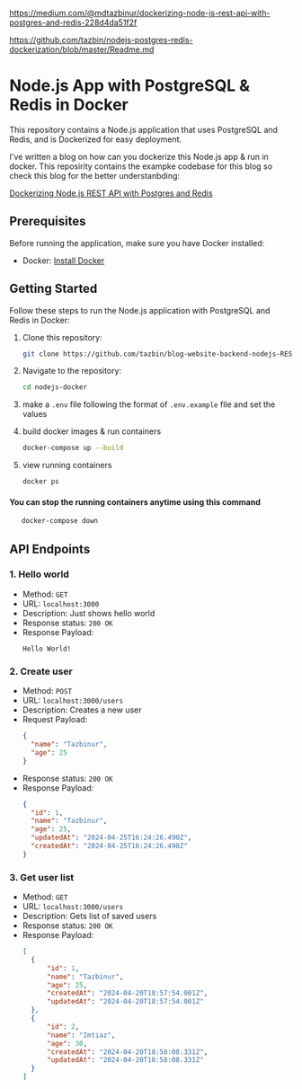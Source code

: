https://medium.com/@mdtazbinur/dockerizing-node-js-rest-api-with-postgres-and-redis-228d4da51f2f

https://github.com/tazbin/nodejs-postgres-redis-dockerization/blob/master/Readme.md

# Node.js App with PostgreSQL & Redis in Docker

This repository contains a Node.js application that uses PostgreSQL and Redis, and is Dockerized for easy deployment.

I've written a blog on how can you dockerize this Node.js app & run in docker. This reposirity contains the exampke codebase for this blog so check this blog for the better understanbding:

[Dockerizing Node.js REST API with Postgres and Redis](https://medium.com/@mdtazbinur/dockerizing-node-js-rest-api-with-postgres-and-redis-228d4da51f2f)


## Prerequisites

Before running the application, make sure you have Docker installed:

- Docker: [Install Docker](https://docs.docker.com/get-docker/)

## Getting Started

Follow these steps to run the Node.js application with PostgreSQL and Redis in Docker:

1. Clone this repository:

   ```bash
   git clone https://github.com/tazbin/blog-website-backend-nodejs-REST-API nodejs-docker
   ```
2. Navigate to the repository:
    ```bash
   cd nodejs-docker
   ```
3. make a `.env` file following the format of `.env.example` file and set the values
4. build docker images & run containers
    ```bash
   docker-compose up --build
   ```
5. view running containers
    ```bash
   docker ps
   ```

#### You can stop the running containers anytime using this command
```bash
   docker-compose down 
   ```
   

## API Endpoints

### 1. Hello world

- Method: `GET`
- URL: `localhost:3000`
- Description: Just shows hello world
- Response status: `200 OK`
- Response Payload:
  ```
  Hello World!
  ```

### 2. Create user

- Method: `POST`
- URL: `localhost:3000/users`
- Description: Creates a new user
- Request Payload:
  ```json
  {
    "name": "Tazbinur",
    "age": 25
  }
  ```
- Response status: `200 OK`
- Response Payload:
  ```json
  {
    "id": 1,
    "name": "Tazbinur",
    "age": 25,
    "updatedAt": "2024-04-25T16:24:26.490Z",
    "createdAt": "2024-04-25T16:24:26.490Z"
  }
  ```

### 3. Get user list

- Method: `GET`
- URL: `localhost:3000/users`
- Description: Gets list of saved users
- Response status: `200 OK`
- Response Payload:
  ```json
  [
    {
        "id": 1,
        "name": "Tazbinur",
        "age": 25,
        "createdAt": "2024-04-20T18:57:54.001Z",
        "updatedAt": "2024-04-20T18:57:54.001Z"
    },
    {
        "id": 2,
        "name": "Imtiaz",
        "age": 30,
        "createdAt": "2024-04-20T18:58:08.331Z",
        "updatedAt": "2024-04-20T18:58:08.331Z"
    }
  ]
  ```


